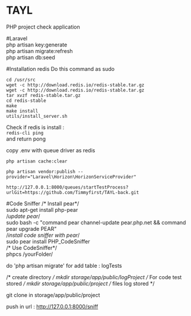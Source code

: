 # TAYL
PHP project check application

#Laravel <br>
php artisan key:generate<br>
php artisan migrate:refresh<br>
php artisan db:seed<br>



#Installation redis
Do this command as sudo

`cd /usr/src` <br>
`wget -c http://download.redis.io/redis-stable.tar.gz` <br>
`wget -c http://download.redis.io/redis-stable.tar.gz` <br>
`tar xvzf redis-stable.tar.gz` <br>
`cd redis-stable` <br>
`make` <br>
`make install` <br>
`utils/install_server.sh` <br>

Check if redis is install :  <br>
`redis-cli ping`   <br>
and return pong

copy .env with queue driver as redis

`php artisan cache:clear`

`php artisan vendor:publish --provider="Laravel\Horizon\HorizonServiceProvider"`


`http://127.0.0.1:8000/queues/startTestProcess?urlGit=https://github.com/Timmyfirst/TAYL-back.git`


#Code Sniffer
/* Install pear*/<br>
sudo apt-get install php-pear<br>
/*update pear*/<br>
sudo bash -c "command pear channel-update pear.php.net && command pear upgrade PEAR"<br>
/*install code sniffer with pear*/<br>
sudo pear install PHP_CodeSniffer<br>
/* Use CodeSniffer*/<br>
phpcs /yourFolder/<br>

do 'php artisan migrate' for add table : logTests

/* create directory */
mkdir storage/app/public/logProject /* For code test stored */
mkdir storage/app/public/project   /* files log stored */ 

git clone in  storage/app/public/project

push in url : http://127.0.0.1:8000/sniff


